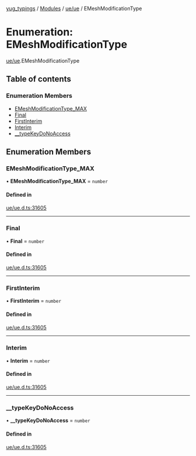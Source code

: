 [yug_typings](../README.md) / [Modules](../modules.md) / [ue/ue](../modules/ue_ue.md) / EMeshModificationType

# Enumeration: EMeshModificationType

[ue/ue](../modules/ue_ue.md).EMeshModificationType

## Table of contents

### Enumeration Members

- [EMeshModificationType\_MAX](ue_ue.EMeshModificationType.md#emeshmodificationtype_max)
- [Final](ue_ue.EMeshModificationType.md#final)
- [FirstInterim](ue_ue.EMeshModificationType.md#firstinterim)
- [Interim](ue_ue.EMeshModificationType.md#interim)
- [\_\_typeKeyDoNoAccess](ue_ue.EMeshModificationType.md#__typekeydonoaccess)

## Enumeration Members

### EMeshModificationType\_MAX

• **EMeshModificationType\_MAX** = `number`

#### Defined in

[ue/ue.d.ts:31605](https://github.com/YugMetaverse/yug_typings/blob/25cad34/ue/ue.d.ts#L31605)

___

### Final

• **Final** = `number`

#### Defined in

[ue/ue.d.ts:31605](https://github.com/YugMetaverse/yug_typings/blob/25cad34/ue/ue.d.ts#L31605)

___

### FirstInterim

• **FirstInterim** = `number`

#### Defined in

[ue/ue.d.ts:31605](https://github.com/YugMetaverse/yug_typings/blob/25cad34/ue/ue.d.ts#L31605)

___

### Interim

• **Interim** = `number`

#### Defined in

[ue/ue.d.ts:31605](https://github.com/YugMetaverse/yug_typings/blob/25cad34/ue/ue.d.ts#L31605)

___

### \_\_typeKeyDoNoAccess

• **\_\_typeKeyDoNoAccess** = `number`

#### Defined in

[ue/ue.d.ts:31605](https://github.com/YugMetaverse/yug_typings/blob/25cad34/ue/ue.d.ts#L31605)
